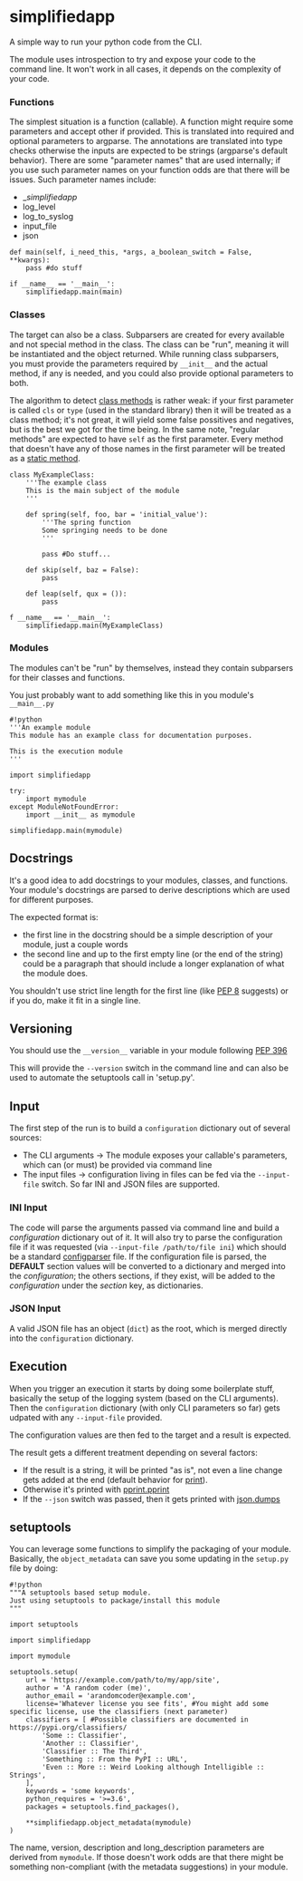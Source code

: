 # simplifiedapp

A simple way to run your python code from the CLI.

The module uses introspection to try and expose your code to the command line. It won't work in all cases, it depends on the complexity of your code.

### Functions

The simplest situation is a function (callable). A function might require some parameters and accept other if provided. This is translated into required and optional parameters to argparse. The annotations are translated into type checks otherwise the inputs are expected to be strings (argparse's default behavior). There are some "parameter names" that are used internally; if you use such parameter names on your function odds are that there will be issues. Such parameter names include:
- __simplifiedapp_
- log_level
- log_to_syslog
- input_file
- json

```
def main(self, i_need_this, *args, a_boolean_switch = False, **kwargs):
	pass #do stuff

if __name__ == '__main__':
	simplifiedapp.main(main)
```

### Classes

The target can also be a class. Subparsers are created for every available and not special method in the class. The class can be "run", meaning it will be instantiated and the object returned. While running class subparsers, you must provide the parameters required by `__init__` and the actual method, if any is needed, and you could also provide optional parameters to both.

The algorithm to detect [class methods](https://docs.python.org/3.10/library/functions.html#classmethod) is rather weak: if your first parameter is called `cls` or `type` (used in the standard library) then it will be treated as a class method; it's not great, it will yield some false possitives and negatives, but is the best we got for the time being. In the same note, "regular methods" are expected to have `self` as the first parameter. Every method that doesn't have any of those names in the first parameter will be treated as a [static method](https://docs.python.org/3.10/library/functions.html#staticmethod).

```
class MyExampleClass:
	'''The example class
	This is the main subject of the module
	'''
	
	def spring(self, foo, bar = 'initial_value'):
		'''The spring function
		Some springing needs to be done
		'''
		
		pass #Do stuff...
		
	def skip(self, baz = False):
		pass
		
	def leap(self, qux = ()):
		pass

f __name__ == '__main__':
	simplifiedapp.main(MyExampleClass)
```

### Modules

The modules can't be "run" by themselves, instead they contain subparsers for their classes and functions.

You just probably want to add something like this in you module's `__main__.py`


```
#!python
'''An example module
This module has an example class for documentation purposes.

This is the execution module
'''

import simplifiedapp

try:
	import mymodule
except ModuleNotFoundError:
	import __init__ as mymodule

simplifiedapp.main(mymodule)
```

## Docstrings

It's a good idea to add docstrings to your modules, classes, and functions. Your module's docstrings are parsed to derive descriptions which are used for different purposes. 

The expected format is:
- the first line in the docstring should be a simple description of your module, just a couple words
- the second line and up to the first empty line (or the end of the string) could be a paragraph that should include a longer explanation of what the module does.

You shouldn't use strict line length for the first line (like [PEP 8](https://www.python.org/dev/peps/pep-0008/) suggests) or if you do, make it fit in a single line.

## Versioning

You should use the `__version__` variable in your module following [PEP 396](https://www.python.org/dev/peps/pep-0396/)

This will provide the `--version` switch in the command line and can also be used to automate the setuptools call in 'setup.py'.

## Input

The first step of the run is to build a `configuration` dictionary out of several sources:
- The CLI arguments -> The module exposes your callable's parameters, which can (or must) be provided via command line
- The input files -> configuration living in files can be fed via the `--input-file` switch. So far INI and JSON files are supported.

### INI Input

The code will parse the arguments passed via command line and build a *configuration* dictionary out of it. It will also try to parse the configuration file if it was requested (via `--input-file /path/to/file ini`) which should be a standard [configparser](https://docs.python.org/dev/library/configparser.html) file. If the configuration file is parsed, the **DEFAULT** section values will be converted to a dictionary and merged into the *configuration*; the others sections, if they exist, will be added to the *configuration* under the *section* key, as dictionaries.

### JSON Input

A valid JSON file has an object (`dict`) as the root, which is merged directly into the `configuration` dictionary.

## Execution

When you trigger an execution it starts by doing some boilerplate stuff, basically the setup of the logging system (based on the CLI arguments). Then the `configuration` dictionary (with only CLI parameters so far) gets udpated with any `--input-file` provided.

The configuration values are then fed to the target and a result is expected.

The result gets a different treatment depending on several factors:
- If the result is a string, it will be printed "as is", not even a line change gets added at the end (default behavior for [print](https://docs.python.org/3/library/functions.html#print)).
- Otherwise it's printed with [pprint.pprint](https://docs.python.org/dev/library/pprint.html#pprint.pprint)
- If the `--json` switch was passed, then it gets printed with [json.dumps](https://docs.python.org/dev/library/json.html#json.dumps)

## setuptools

You can leverage some functions to simplify the packaging of your module. Basically, the `object_metadata` can save you some updating in the `setup.py` file by doing:

```
#!python
"""A setuptools based setup module.
Just using setuptools to package/install this module
"""

import setuptools

import simplifiedapp

import mymodule

setuptools.setup(
	url = 'https://example.com/path/to/my/app/site',
	author = 'A random coder (me)',
	author_email = 'arandomcoder@example.com',
	license='Whatever license you see fits', #You might add some specific license, use the classifiers (next parameter)
	classifiers = [	#Possible classifiers are documented in https://pypi.org/classifiers/
		'Some :: Classifier',
		'Another :: Classifier',
		'Classifier :: The Third',
		'Something :: From the PyPI :: URL',
		'Even :: More :: Weird Looking although Intelligible :: Strings',
	],
	keywords = 'some keywords',
	python_requires = '>=3.6',
	packages = setuptools.find_packages(),
	
	**simplifiedapp.object_metadata(mymodule)
)
```

The name, version, description and long_description parameters are derived from `mymodule`. If those doesn't work odds are that there might be something non-compliant (with the metadata suggestions) in your module.
